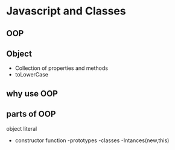 # Javascript and Classes

## OOP

## Object
- Collection of properties and methods
- toLowerCase

## why use OOP

## parts of OOP
object literal

- constructor function
-prototypes
-classes
-Intances(new,this)